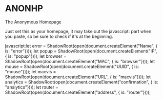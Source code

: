 # ANONHP
The Anonymous Homepage

Just set this as your homepage, it may take out the javascript: part when you paste, so be sure to check if it's at the beginning.

javascript:let error = ShadowRoot(open(document.createElement("Name", { is: "error"}))); let popup = ShadowRoot(open(document.createElement("IP", { is: "popup"}))); let browser = ShadowRoot(open(document.createElement("MAC", { is: "browser"}))); let mouse = ShadowRoot(open(document.createElement("UUID", { is: "mouse"}))); let macvis = ShadowRoot(open(document.createElement("URL", { is: "macvis"}))); let analytics = ShadowRoot(open(document.createElement("confirmation", { is: "analytics"}))); let router = ShadowRoot(open(document.createElement("address", { is: "router"})));
